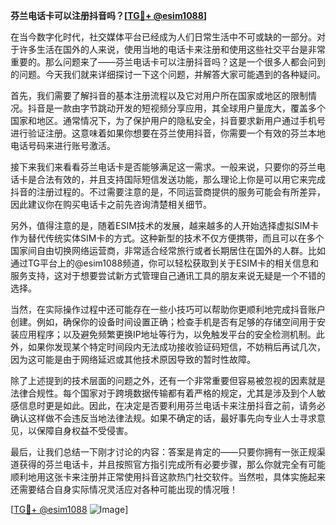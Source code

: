 **芬兰电话卡可以注册抖音吗？[[TG💪+ @esim1088](https://t.me/s/esim1088)]**

在当今数字化时代，社交媒体平台已经成为人们日常生活中不可或缺的一部分。对于许多生活在国外的人来说，使用当地的电话卡来注册和使用这些社交平台是非常重要的。那么问题来了——芬兰电话卡可以注册抖音吗？这是一个很多人都会问到的问题。今天我们就来详细探讨一下这个问题，并解答大家可能遇到的各种疑问。

首先，我们需要了解抖音的基本注册流程以及它对用户所在国家或地区的限制情况。抖音是一款由字节跳动开发的短视频分享应用，其全球用户量庞大，覆盖多个国家和地区。通常情况下，为了保护用户的隐私安全，抖音要求新用户通过手机号进行验证注册。这意味着如果你想要在芬兰使用抖音，你需要一个有效的芬兰本地电话号码来进行账号激活。

接下来我们来看看芬兰电话卡是否能够满足这一需求。一般来说，只要你的芬兰电话卡是合法有效的，并且支持国际短信发送功能，那么理论上你是可以用它来完成抖音的注册过程的。不过需要注意的是，不同运营商提供的服务可能会有所差异，因此建议你在购买电话卡之前先咨询清楚相关细节。

另外，值得注意的是，随着ESIM技术的发展，越来越多的人开始选择虚拟SIM卡作为替代传统实体SIM卡的方式。这种新型的技术不仅方便携带，而且可以在多个国家间自由切换网络运营商，非常适合经常旅行或者长期居住在国外的人群。比如通过TG平台上的@esim1088频道，你可以轻松获取到关于ESIM卡的相关信息和服务支持，这对于想要尝试新方式管理自己通讯工具的朋友来说无疑是一个不错的选择。

当然，在实际操作过程中还可能存在一些小技巧可以帮助你更顺利地完成抖音账户创建。例如，确保你的设备时间设置正确；检查手机是否有足够的存储空间用于安装应用程序；以及避免频繁更换IP地址等行为，以免触发平台的安全检测机制。此外，如果你发现某个特定时间段内无法成功接收验证码短信，不妨稍后再试几次，因为这可能是由于网络延迟或其他技术原因导致的暂时性故障。

除了上述提到的技术层面的问题之外，还有一个非常重要但容易被忽视的因素就是法律合规性。每个国家对于跨境数据传输都有着严格的规定，尤其是涉及到个人敏感信息时更是如此。因此，在决定是否要利用芬兰电话卡来注册抖音之前，请务必确认这样做不会违反当地法律法规。如果不确定的话，最好事先向专业人士寻求意见，以保障自身权益不受侵害。

最后，让我们总结一下刚才讨论的内容：答案是肯定的——只要你拥有一张正规渠道获得的芬兰电话卡，并且按照官方指引完成所有必要步骤，那么你就完全有可能顺利地用这张卡来注册并正常使用抖音这款热门社交软件。当然啦，具体实施起来还需要结合自身实际情况灵活应对各种可能出现的情况哦！

[[TG💪+ @esim1088](https://t.me/s/esim1088) ![Image](https://i.postimg.cc/4NQfJmqS/Snipaste-2025-05-13-00-14-12.png)]